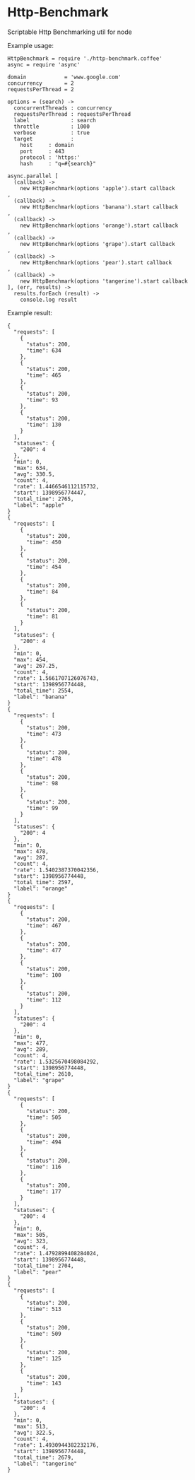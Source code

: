 Http-Benchmark
=============

Scriptable Http Benchmarking util for node

Example usage:

    HttpBenchmark = require './http-benchmark.coffee'
    async = require 'async'

    domain            = 'www.google.com'
    concurrency       = 2
    requestsPerThread = 2

    options = (search) ->
      concurrentThreads : concurrency
      requestsPerThread : requestsPerThread
      label             : search
      throttle          : 1000
      verbose           : true
      target            :
        host     : domain
        port     : 443
        protocol : 'https:'
        hash     : "q=#{search}"

    async.parallel [
      (callback) ->
        new HttpBenchmark(options 'apple').start callback
    ,
      (callback) ->
        new HttpBenchmark(options 'banana').start callback
    ,
      (callback) ->
        new HttpBenchmark(options 'orange').start callback
    ,
      (callback) ->
        new HttpBenchmark(options 'grape').start callback
    ,
      (callback) ->
        new HttpBenchmark(options 'pear').start callback
    ,
      (callback) ->
        new HttpBenchmark(options 'tangerine').start callback
    ], (err, results) ->
      results.forEach (result) ->
        console.log result

Example result:

    {
      "requests": [
        {
          "status": 200,
          "time": 634
        },
        {
          "status": 200,
          "time": 465
        },
        {
          "status": 200,
          "time": 93
        },
        {
          "status": 200,
          "time": 130
        }
      ],
      "statuses": {
        "200": 4
      },
      "min": 0,
      "max": 634,
      "avg": 330.5,
      "count": 4,
      "rate": 1.4466546112115732,
      "start": 1398956774447,
      "total_time": 2765,
      "label": "apple"
    }
    {
      "requests": [
        {
          "status": 200,
          "time": 450
        },
        {
          "status": 200,
          "time": 454
        },
        {
          "status": 200,
          "time": 84
        },
        {
          "status": 200,
          "time": 81
        }
      ],
      "statuses": {
        "200": 4
      },
      "min": 0,
      "max": 454,
      "avg": 267.25,
      "count": 4,
      "rate": 1.5661707126076743,
      "start": 1398956774448,
      "total_time": 2554,
      "label": "banana"
    }
    {
      "requests": [
        {
          "status": 200,
          "time": 473
        },
        {
          "status": 200,
          "time": 478
        },
        {
          "status": 200,
          "time": 98
        },
        {
          "status": 200,
          "time": 99
        }
      ],
      "statuses": {
        "200": 4
      },
      "min": 0,
      "max": 478,
      "avg": 287,
      "count": 4,
      "rate": 1.5402387370042356,
      "start": 1398956774448,
      "total_time": 2597,
      "label": "orange"
    }
    {
      "requests": [
        {
          "status": 200,
          "time": 467
        },
        {
          "status": 200,
          "time": 477
        },
        {
          "status": 200,
          "time": 100
        },
        {
          "status": 200,
          "time": 112
        }
      ],
      "statuses": {
        "200": 4
      },
      "min": 0,
      "max": 477,
      "avg": 289,
      "count": 4,
      "rate": 1.5325670498084292,
      "start": 1398956774448,
      "total_time": 2610,
      "label": "grape"
    }
    {
      "requests": [
        {
          "status": 200,
          "time": 505
        },
        {
          "status": 200,
          "time": 494
        },
        {
          "status": 200,
          "time": 116
        },
        {
          "status": 200,
          "time": 177
        }
      ],
      "statuses": {
        "200": 4
      },
      "min": 0,
      "max": 505,
      "avg": 323,
      "count": 4,
      "rate": 1.4792899408284024,
      "start": 1398956774448,
      "total_time": 2704,
      "label": "pear"
    }
    {
      "requests": [
        {
          "status": 200,
          "time": 513
        },
        {
          "status": 200,
          "time": 509
        },
        {
          "status": 200,
          "time": 125
        },
        {
          "status": 200,
          "time": 143
        }
      ],
      "statuses": {
        "200": 4
      },
      "min": 0,
      "max": 513,
      "avg": 322.5,
      "count": 4,
      "rate": 1.4930944382232176,
      "start": 1398956774448,
      "total_time": 2679,
      "label": "tangerine"
    }
